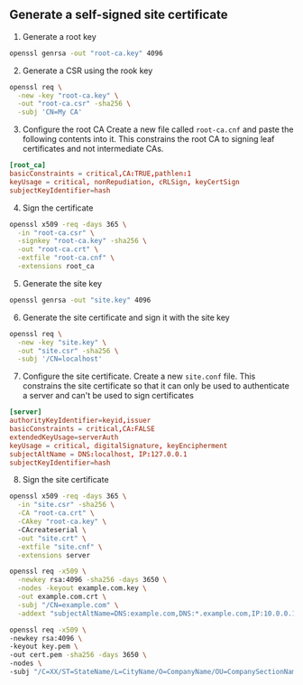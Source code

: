 ## Generate a self-signed site certificate

1. Generate a root key
```bash
openssl genrsa -out "root-ca.key" 4096
```

2. Generate a CSR using the rook key
```bash
openssl req \
  -new -key "root-ca.key" \
  -out "root-ca.csr" -sha256 \
  -subj 'CN=My CA'
```

3. Configure the root CA
Create a new file called `root-ca.cnf` and paste the following contents into it.
This constrains the root CA to signing leaf certificates and not intermediate CAs.
```conf
[root_ca]
basicConstraints = critical,CA:TRUE,pathlen:1
keyUsage = critical, nonRepudiation, cRLSign, keyCertSign
subjectKeyIdentifier=hash
```

4. Sign the certificate
```bash
openssl x509 -req -days 365 \
  -in "root-ca.csr" \
  -signkey "root-ca.key" -sha256 \
  -out "root-ca.crt" \
  -extfile "root-ca.cnf" \
  -extensions root_ca
```

5. Generate the site key
```bash
openssl genrsa -out "site.key" 4096
```

6. Generate the site certificate and sign it with the site key
```bash
openssl req \
  -new -key "site.key" \
  -out "site.csr" -sha256 \
  -subj '/CN=localhost'
```

7. Configure the site certificate.
Create a new `site.conf` file. This constrains the site certificate so that it can only be used to authenticate a server and can't be used to sign certificates
```conf
[server]
authorityKeyIdentifier=keyid,issuer
basicConstraints = critical,CA:FALSE
extendedKeyUsage=serverAuth
keyUsage = critical, digitalSignature, keyEncipherment
subjectAltName = DNS:localhost, IP:127.0.0.1
subjectKeyIdentifier=hash
```

8. Sign the site certificate
```bash
openssl x509 -req -days 365 \
  -in "site.csr" -sha256 \
  -CA "root-ca.crt" \
  -CAkey "root-ca.key" \ 
  -CAcreateserial \
  -out "site.crt" \
  -extfile "site.cnf" \
  -extensions server
```

```bash
openssl req -x509 \
  -newkey rsa:4096 -sha256 -days 3650 \
  -nodes -keyout example.com.key \
  -out example.com.crt \
  -subj "/CN=example.com" \
  -addext "subjectAltName=DNS:example.com,DNS:*.example.com,IP:10.0.0.1"
  ```

  ```bash
  openssl req -x509 \
  -newkey rsa:4096 \
  -keyout key.pem \
  -out cert.pem -sha256 -days 3650 \
  -nodes \
  -subj "/C=XX/ST=StateName/L=CityName/O=CompanyName/OU=CompanySectionName/CN=CommonNameOrHostname"
  ```
